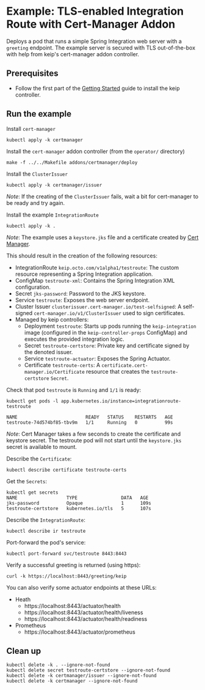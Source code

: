 # Example: TLS-enabled Integration Route with Cert-Manager Addon

Deploys a pod that runs a simple Spring Integration web server with a `greeting` endpoint. The example server is secured
with TLS out-of-the-box with help from keip's cert-manager addon controller.

## Prerequisites

- Follow the first part of the [Getting Started](..%2F..%2F..%2FREADME.md#getting-started) guide to install the keip
  controller.

## Run the example

Install `cert-manager`

```shell
kubectl apply -k certmanager
```

Install the `cert-manager` addon controller (from the `operator/` directory)

```shell
make -f ../../Makefile addons/certmanager/deploy
```

Install the `ClusterIssuer`

```shell
kubectl apply -k certmanager/issuer
```

*_Note_*: If the creating of the `ClusterIssuer` fails, wait a bit for cert-manager to be ready and try again.

Install the example `IntegrationRoute`

```shell
kubectl apply -k .
```

*_Note_*: The example uses a `keystore.jks` file and a certificate created by [Cert Manager](https://cert-manager.io/).

This should result in the creation of the following resources:

- IntegrationRoute `keip.octo.com/v1alpha1/testroute`: The custom resource representing a Spring Integration
  application.
- ConfigMap `testroute-xml`: Contains the Spring Integration XML configuration.
- Secret `jks-password`: Password to the JKS keystore.
- Service `testroute`: Exposes the web server endpoint.
- Cluster Issuer `clusterissuer.cert-manager.io/test-selfsigned`: A self-signed `cert-manager.io/v1/ClusterIssuer` used
  to sign certificates.
- Managed by keip controllers:
    - Deployment `testroute`: Starts up pods running the `keip-integration`
      image (configured in the `keip-controller-props` ConfigMap) and executes the provided integration logic.
    - Secret `testroute-certstore`: Private key and certificate signed by the denoted issuer.
    - Service `testroute-actuator`: Exposes the Spring Actuator.
    - Certificate `testroute-certs`: A `certificate.cert-manager.io/Certificate`
      resource that creates the `testroute-certstore` `Secret`.

Check that pod `testroute` is `Running` and `1/1` is ready:

```shell
kubectl get pods -l app.kubernetes.io/instance=integrationroute-testroute

NAME                         READY   STATUS    RESTARTS   AGE
testroute-74d574bf85-tbv9m   1/1     Running   0          99s
```

*_Note_*: Cert Manager takes a few seconds to create the certificate and keystore secret. The testroute pod will not
start until the `keystore.jks` secret is available to mount.

Describe the `Certificate`:

```shell
kubectl describe certificate testroute-certs
```

Get the `Secrets`:

```shell
kubectl get secrets
NAME                  TYPE                DATA   AGE
jks-password          Opaque              1      109s
testroute-certstore   kubernetes.io/tls   5      107s
```

Describe the `IntegrationRoute`:

```shell
kubectl describe ir testroute
```

Port-forward the pod's service:

```shell
kubectl port-forward svc/testroute 8443:8443
```

Verify a successful greeting is returned (using https):

```shell
curl -k https://localhost:8443/greeting/keip
```

You can also verify some actuator endpoints at these URLs:

- Heath
    - https://localhost:8443/actuator/health
    - https://localhost:8443/actuator/health/liveness
    - https://localhost:8443/actuator/health/readiness
- Prometheus
    - https://localhost:8443/actuator/prometheus

## Clean up

```shell
kubectl delete -k . --ignore-not-found
kubectl delete secret testroute-certstore --ignore-not-found
kubectl delete -k certmanager/issuer --ignore-not-found
kubectl delete -k certmanager --ignore-not-found
```